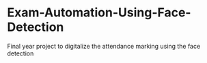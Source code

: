 # Exam-Automation-Using-Face-Detection
Final year project to digitalize the attendance marking using the face detection 
